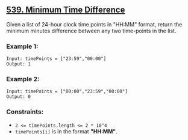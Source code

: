 ## [539. Minimum Time Difference](https://leetcode.com/problems/minimum-time-difference/)

Given a list of 24-hour clock time points in "HH:MM" format, return the minimum minutes difference between any two time-points in the list.

### Example 1:

```
Input: timePoints = ["23:59","00:00"]
Output: 1
```

### Example 2:

```
Input: timePoints = ["00:00","23:59","00:00"]
Output: 0
```

### Constraints:

- `2 <= timePoints.length <= 2 * 10^4`
- `timePoints[i]` is in the format **"HH:MM"**.
